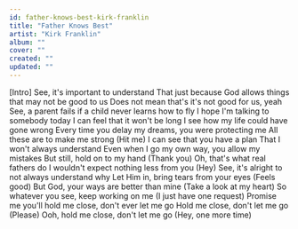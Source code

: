 ```yaml
---
id: father-knows-best-kirk-franklin
title: "Father Knows Best"
artist: "Kirk Franklin"
album: ""
cover: ""
created: ""
updated: ""
---
```


[Intro]
See, it's important to understand
That just because God allows things that may not be good to us
Does not mean that's it's not good for us, yeah
See, a parent fails if a child never learns how to fly
I hope I'm talking to somebody today
I can feel that it won't be long
I see how my life could have gone wrong
Every time you delay my dreams, you were protecting me
All these are to make me strong (Hit me)
I can see that you have a plan
That I won't always understand
Even when I go my own way, you allow my mistakes
But still, hold on to my hand (Thank you)
Oh, that's what real fathers do
I wouldn't expect nothing less from you (Hey)
See, it's alright to not always understand why
Let Him in, bring tears from your eyes (Feels good)
But God, your ways are better than mine (Take a look at my heart)
So whatever you see, keep working on me
(I just have one request)
Promise me you'll hold me close, don't ever let me go
Hold me close, don't let me go (Please)
Ooh, hold me close, don't let me go (Hey, one more time)
